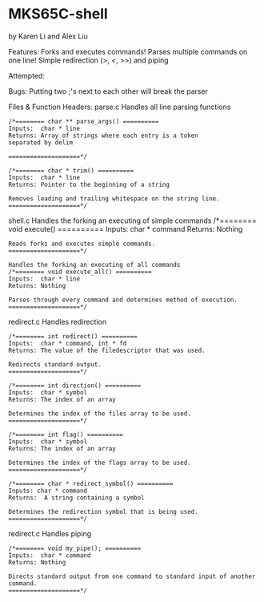 # MKS65C-shell
by Karen Li and Alex Liu

Features:
	Forks and executes commands!
	Parses multiple commands on one line!
	Simple redirection (>, <, >>) and piping

Attempted:


Bugs:
	Putting two ;'s next to each other will break the parser

	
Files & Function Headers:
parse.c
	Handles all line parsing functions

	/*======== char ** parse_args() ==========
	Inputs:  char * line 
	Returns: Array of strings where each entry is a token 
	separated by delim

	====================*/

	/*======== char * trim() ==========
	Inputs:  char * line 
	Returns: Pointer to the beginning of a string

	Removes leading and trailing whitespace on the string line.
	====================*/

shell.c
	Handles the forking an executing of simple commands
	/*======== void execute() ==========
	Inputs:  char * command
	Returns: Nothing

	Reads forks and executes simple commands.
	====================*/

	Handles the forking an executing of all commands
	/*======== void execute_all() ==========
	Inputs:  char * line
	Returns: Nothing

	Parses through every command and determines method of execution.
	====================*/

redirect.c
	Handles redirection

	/*======== int redirect() ==========
	Inputs:  char * command, int * fd
	Returns: The value of the filedescriptor that was used.

	Redirects standard output.
	====================*/

	/*======== int direction() ==========
	Inputs:  char * symbol
	Returns: The index of an array 

	Determines the index of the files array to be used.
	====================*/

	/*======== int flag() ==========
	Inputs:  char * symbol
	Returns: The index of an array 

	Determines the index of the flags array to be used.
	====================*/
	
	/*======== char * redirect_symbol() ==========
	Inputs: char * command
	Returns:  A string containing a symbol

	Determines the redirection symbol that is being used.
	====================*/

redirect.c
	Handles piping

	/*======== void my_pipe(); ==========
	Inputs:  char * command
	Returns: Nothing

	Directs standard output from one command to standard input of another command.
	====================*/